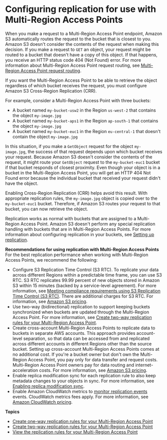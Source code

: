 # Configuring replication for use with Multi\-Region Access Points<a name="MultiRegionAccessPointBucketReplication"></a>

When you make a request to a Multi\-Region Access Point endpoint, Amazon S3 automatically routes the request to the bucket that is closest to you\. Amazon S3 doesn't consider the contents of the request when making this decision\. If you make a request to `GET` an object, your request might be routed to a bucket that doesn't have a copy of this object\. If that happens, you receive an HTTP status code 404 \(Not Found\) error\. For more information about Multi\-Region Access Point request routing, see [Multi\-Region Access Point request routing](MultiRegionAccessPointRequestRouting.md)\.

If you want the Multi\-Region Access Point to be able to retrieve the object regardless of which bucket receives the request, you must configure Amazon S3 Cross\-Region Replication \(CRR\)\. 

 For example, consider a Multi\-Region Access Point with three buckets: 
+ A bucket named `my-bucket-usw2` in the Region `us-west-2` that contains the object `my-image.jpg` 
+ A bucket named `my-bucket-aps1` in the Region `ap-south-1` that contains the object `my-image.jpg` 
+ A bucket named `my-bucket-euc1` in the Region `eu-central-1` that doesn't contain the object `my-image.jpg` 

In this situation, if you make a `GetObject` request for the object `my-image.jpg`, the success of that request depends upon which bucket receives your request\. Because Amazon S3 doesn't consider the contents of the request, it might route your `GetObject` request to the `my-bucket-euc1` bucket if that bucket responds of closest proximity\. Even though your object is in a bucket in the Multi\-Region Access Point, you will get an HTTP 404 Not Found error because the individual bucket that received your request didn't have the object\. 

Enabling Cross\-Region Replication \(CRR\) helps avoid this result\. With appropriate replication rules, the `my-image.jpg` object is copied over to the `my-bucket-euc1` bucket\. Therefore, if Amazon S3 routes your request to that bucket, you can now retrieve the object\. 

Replication works as normal with buckets that are assigned to a Multi\-Region Access Point\. Amazon S3 doesn't perform any special replication handling with buckets that are in Multi\-Region Access Points\. For more information about configuring replication in your buckets, see [Setting up replication](replication-how-setup.md)\.

**Recommendations for using replication with Multi\-Region Access Points**  
For the best replication performance when working with Multi\-Region Access Points, we recommend the following: 
+ Configure S3 Replication Time Control \(S3 RTC\)\. To replicate your data across different Regions within a predictable time frame, you can use S3 RTC\. S3 RTC replicates 99\.99 percent of new objects stored in Amazon S3 within 15 minutes \(backed by a service\-level agreement\)\. For more information, see [Meeting compliance requirements using S3 Replication Time Control \(S3 RTC\)](replication-time-control.md)\. There are additional charges for S3 RTC\. For information, see [Amazon S3 pricing](https://aws.amazon.com/s3/pricing/)\.
+ Use two\-way \(bidirectional\) replication to support keeping buckets synchronized when buckets are updated through the Multi\-Region Access Point\. For more information, see [Create two\-way replication rules for your Multi\-Region Access Point](mrap-create-two-way-replication-rules.md)\.
+ Create cross\-account Multi\-Region Access Points to replicate data to buckets in separate AWS accounts\. This approach provides account\-level separation, so that data can be accessed from and replicated across different accounts in different Regions other than the source bucket\. Setting up cross\-account Multi\-Region Access Points comes at no additional cost\. If you're a bucket owner but don't own the Multi\-Region Access Point, you pay only for data transfer and request costs\. Multi\-Region Access Point owners pay for data routing and internet\-acceleration costs\. For more information, see [Amazon S3 pricing](https://aws.amazon.com/s3/pricing/)\.
+ Enable replica modification sync for each replication rule to also keep metadata changes to your objects in sync\. For more information, see [Enabling replica modification sync](https://docs.aws.amazon.com/AmazonS3/latest/userguide/replication-for-metadata-changes.html#enabling-replication-for-metadata-changes)\.
+ Enable Amazon CloudWatch metrics to [monitor replication events](https://docs.aws.amazon.com/AmazonS3/latest/userguide/replication-metrics.html) events\. CloudWatch metrics fees apply\. For more information, see [Amazon CloudWatch pricing](https://aws.amazon.com/cloudwatch/pricing/)\.

**Topics**
+ [Create one\-way replication rules for your Multi\-Region Access Point](mrap-create-one-way-replication-rules.md)
+ [Create two\-way replication rules for your Multi\-Region Access Point](mrap-create-two-way-replication-rules.md)
+ [View the replication rules for your Multi\-Region Access Point](mrap-view-replication-rules.md)
